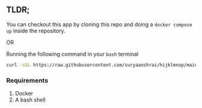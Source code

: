 ## TLDR;

You can checkout this app by cloning this repo and doing a `docker compose up` inside the repository.

OR

Running the following command in your `bash` terminal

```bash
curl -sSL https://raw.githubusercontent.com/suryaanshrai/hijklmnop/main/run-wobot-todo.sh | bash
```

### Requirements

1. Docker
2. A bash shell